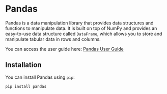 # Pandas

Pandas is a data manipulation library that provides data structures and functions to manipulate data. It is built on top of NumPy and provides an easy-to-use data structure called `DataFrame`, which allows you to store and manipulate tabular data in rows and columns.

You can access the user guide here: [Pandas User Guide](https://pandas.pydata.org/docs/user_guide/index.html)

## Installation

You can install Pandas using `pip`:

```bash
pip install pandas
```

